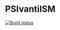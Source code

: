 # PSIvantiISM
[![Build status](https://ci.appveyor.com/api/projects/status/rjr6ssuy756pblex?svg=true)](https://ci.appveyor.com/project/krysstof/psivantiism)
